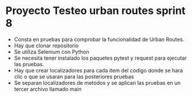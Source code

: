 # Proyecto Testeo urban routes sprint 8
- Consta en pruebas para comprobar la funcionalidad de Urban Routes.
- Hay que clonar repositorio 
- Se utiliza Selenium con Python
- Se necesita tener instalado los paquetes pytest y request para ejecutar las pruebas.
- Hay que crear localizadores para cada item del codigo donde se hara clic o que se usaran para las posteriores pruebas
- Se separan localizadores de metodos y se aplican las pruebas en un tercer archivo llamado main
